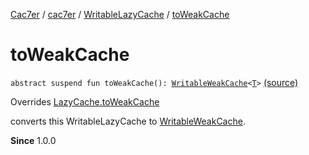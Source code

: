 [Cac7er](../../index.md) / [cac7er](../index.md) / [WritableLazyCache](index.md) / [toWeakCache](./to-weak-cache.md)

# toWeakCache

`abstract suspend fun toWeakCache(): `[`WritableWeakCache`](../-writable-weak-cache/index.md)`<`[`T`](index.md#T)`>` [(source)](http://2wiqua.wcaokaze.com/gitbucket/wcaokaze/Cac7er/blob/master/src/main/java/cac7er/LazyCache.kt#L120)

Overrides [LazyCache.toWeakCache](../-lazy-cache/to-weak-cache.md)

converts this WritableLazyCache to [WritableWeakCache](../-writable-weak-cache/index.md).

**Since**
1.0.0

